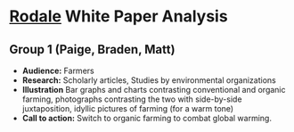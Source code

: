 # [Rodale](http://rodaleinstitute.org/assets/WhitePaper.pdf) White Paper Analysis
## Group 1 (Paige, Braden, Matt)


- **Audience:** Farmers
- **Research:** Scholarly articles, Studies by environmental organizations
- **Illustration** Bar graphs and charts contrasting conventional and organic farming, photographs contrasting the two with side-by-side juxtaposition, idyllic pictures of farming (for a warm tone)
- **Call to action:** Switch to organic farming to combat global warming.
